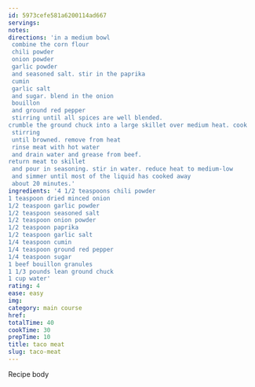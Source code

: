 ```yaml
---
id: 5973cefe581a6200114ad667
servings:
notes:
directions: 'in a medium bowl
 combine the corn flour
 chili powder
 onion powder
 garlic powder
 and seasoned salt. stir in the paprika
 cumin
 garlic salt
 and sugar. blend in the onion
 bouillon
 and ground red pepper
 stirring until all spices are well blended.
crumble the ground chuck into a large skillet over medium heat. cook
 stirring
 until browned. remove from heat
 rinse meat with hot water
 and drain water and grease from beef.
return meat to skillet
 and pour in seasoning. stir in water. reduce heat to medium-low
 and simmer until most of the liquid has cooked away
 about 20 minutes.'
ingredients: '4 1/2 teaspoons chili powder
1 teaspoon dried minced onion
1/2 teaspoon garlic powder
1/2 teaspoon seasoned salt
1/2 teaspoon onion powder
1/2 teaspoon paprika
1/2 teaspoon garlic salt
1/4 teaspoon cumin
1/4 teaspoon ground red pepper
1/4 teaspoon sugar
1 beef bouillon granules
1 1/3 pounds lean ground chuck
1 cup water'
rating: 4
ease: easy
img:
category: main course
href:
totalTime: 40
cookTime: 30
prepTime: 10
title: taco meat
slug: taco-meat
---
```

Recipe body
